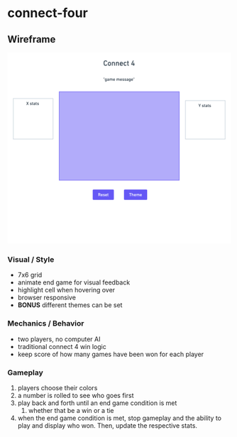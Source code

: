 # connect-four

## Wireframe
![alt text](./images/wireframe.png "Title")

### Visual / Style
- 7x6 grid
- animate end game for visual feedback
- highlight cell when hovering over
- browser responsive
- **BONUS** different themes can be set
### Mechanics / Behavior
- two players, no computer AI
- traditional connect 4 win logic
- keep score of how many games have been won for each player
### Gameplay
1. players choose their colors
2. a number is rolled to see who goes first
3. play back and forth until an end game condition is met
   1. whether that be a win or a tie
4. when the end game condition is met, stop gameplay and the ability to play and display who won. Then, update the respective stats.